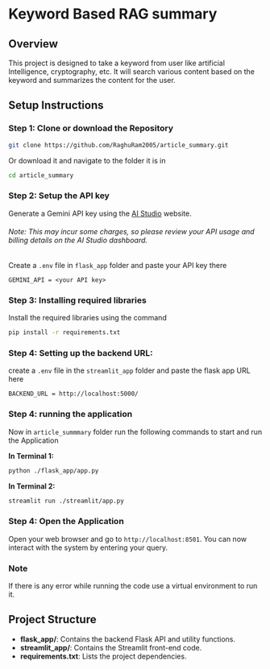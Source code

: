 
# Keyword Based RAG summary

## Overview

This project is designed to take a keyword from user like artificial Intelligence, cryptography, etc. It will search various
content based on the keyword and summarizes the content for the user. 

## Setup Instructions

### Step 1: Clone or download the Repository

```bash
git clone https://github.com/RaghuRam2005/article_summary.git
```

Or download it and navigate to the folder it is in

```bash
cd article_summary
```

### Step 2: Setup the API key

Generate a Gemini API key using the [AI Studio](https://aistudio.google.com/apikey) website.

###### Note: This may incur some charges, so please review your API usage and billing details on the AI Studio dashboard.

Create a `.env` file in `flask_app` folder and paste your API key there

```
GEMINI_API = <your API key>
```

### Step 3: Installing required libraries

Install the required libraries using the command

```bash
pip install -r requirements.txt
```

### Step 4: Setting up the backend URL:

create a `.env` file in the `streamlit_app` folder and paste the flask app URL here

```
BACKEND_URL = http://localhost:5000/
```

### Step 4: running the application

Now in `article_summmary` folder run the following commands to start and run the Application

**In Terminal 1:**

```bash
python ./flask_app/app.py
```

**In Terminal 2:**

```bash
streamlit run ./streamlit/app.py
```

### Step 4: Open the Application

Open your web browser and go to `http://localhost:8501`. You can now interact with the system by entering your query.

### Note

If there is any error while running the code use a virtual environment to run it.

## Project Structure

- **flask_app/**: Contains the backend Flask API and utility functions.
- **streamlit_app/**: Contains the Streamlit front-end code.
- **requirements.txt**: Lists the project dependencies.
